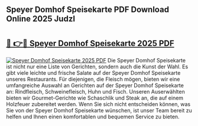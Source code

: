 ## Speyer Domhof Speisekarte PDF Download Online 2025 JudzI

# <h2><a href="http://gcc07au.nevu.top/?p=Speyer+Domhof+Speisekarte">🔗 👉🔴 Speyer Domhof Speisekarte 2025 PDF</a></h2>

[![Speyer Domhof Speisekarte 2025 PDF](https://i.imgur.com/dBaPXMq.png)](http://gcc07au.nevu.top/?p=Speyer+Domhof+Speisekarte)
Die Speyer Domhof Speisekarte ist nicht nur eine Liste von Gerichten, sondern auch die Kunst der Wahl. Es gibt viele leichte und frische Salate auf der Speyer Domhof Speisekarte unseres Restaurants. Für diejenigen, die Fleisch mögen, bieten wir eine umfangreiche Auswahl an Gerichten auf der Speyer Domhof Speisekarte an: Rindfleisch, Schweinefleisch, Huhn und Fisch. Unseren Auserwählten bieten wir Gourmet-Gerichte wie Schaschlik und Steak an, die auf einem Holzfeuer zubereitet werden. Wenn Sie sich nicht entscheiden können, was Sie von der Speyer Domhof Speisekarte wünschen, ist unser Team bereit zu helfen und Ihnen einen komfortablen und bequemen Service zu bieten.
